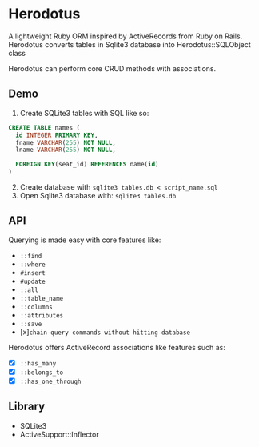 # Herodotus

A lightweight Ruby ORM inspired by ActiveRecords from Ruby on Rails. Herodotus converts tables in Sqlite3 database into Herodotus::SQLObject class

Herodotus can perform core CRUD methods with associations.


## Demo
1. Create SQLite3 tables with SQL like so:

```sql
CREATE TABLE names (
  id INTEGER PRIMARY KEY,
  fname VARCHAR(255) NOT NULL,
  lname VARCHAR(255) NOT NULL,

  FOREIGN KEY(seat_id) REFERENCES name(id)
)
```
2. Create database with `sqlite3 tables.db < script_name.sql`
3. Open Sqlite3 database with: `sqlite3 tables.db`

## API
Querying is made easy with core features like:
* `::find`
* `::where`
* `#insert`
* `#update`
* `::all`
* `::table_name`
* `::columns`
* `::attributes`
* `::save`
* [x]`chain query commands without hitting database`

Herodotus offers ActiveRecord associations like features such as:
- [x] `::has_many`
- [x] `::belongs_to`
- [x] `::has_one_through`

## Library
* SQLite3
* ActiveSupport::Inflector
